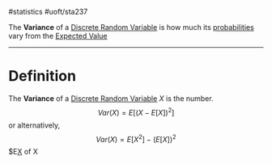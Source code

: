 #statistics 
#uoft/sta237 

The **Variance** of a [Discrete Random Variable](Discrete%20Random%20Variable.md) is how much its [probabilities](Probability%20Mass%20Function.md) vary from the [Expected Value](Expected%20Value.md)

---
# Definition
The **Variance** of a [Discrete Random Variable](Discrete%20Random%20Variable.md) *X* is the number. $$Var(X)=E[(X-E[X])^{2}]$$ or alternatively,$$Var(X)=E[X^2]-(E[X])^2$$
$E[X](Expected%20Value.md) of X

